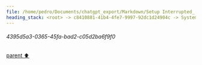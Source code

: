 ```yaml
---
file: /home/pedro/Documents/chatgpt_export/Markdown/Setup Interrupted_ Try Again.md
heading_stack: <root> -> c8410881-41b4-4fe7-9997-92dc1d24904c -> System -> 4395d5a3-0365-45fa-bad2-c05d2ba6f9f0
---
```

###### 4395d5a3-0365-45fa-bad2-c05d2ba6f9f0
[parent ⬆️](#c8410881-41b4-4fe7-9997-92dc1d24904c)
